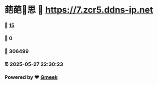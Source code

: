 # 葩葩🔭思 :link: https://7.zcr5.ddns-ip.net 
### :page_facing_up: [15](https://7.zcr5.ddns-ip.net/tag.html) 
### :speech_balloon: 0 
### :hibiscus: 306499 
### :alarm_clock: 2025-05-27 22:30:23 
### Powered by :heart: [Gmeek](https://github.com/Meekdai/Gmeek)
